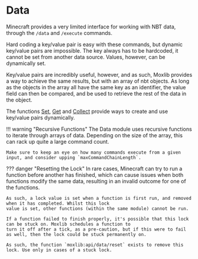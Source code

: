 # Data

Minecraft provides a very limited interface for working with NBT data, through the `/data` and `/execute` commands.

Hard coding a key/value pair is easy with these commands, but dynamic key/value pairs are impossible. The key always
has to be hardcoded, it cannot be set from another data source. Values, however, can be dynamically set.

Key/value pairs are incredibly useful, however, and as such, Moxlib provides a way to achieve the same results, but
with an array of nbt objects. As long as the objects in the array all have the same key as an identifier, the value
field can then be compared, and be used to retrieve the rest of the data in the object.

The functions [Set](/modules/data/set), [Get](/modules/data/get) and [Collect](/modules/data/collect) provide ways
to create and use key/value pairs dynamically.

!!! warning "Recursive Functions"
    The Data module uses recursive functions to iterate through arrays of data. Depending on the size of the
    array, this can rack up quite a large command count.

    Make sure to keep an eye on how many commands execute from a given input, and consider upping `maxCommandChainLength`.

??? danger "Resetting the Lock"
    In rare cases, Minecraft can try to run a function before another has finished, which can cause issues
    when both functions modify the same data, resulting in an invalid outcome for one of the functions.

    As such, a lock value is set when a function is first run, and removed when it has completed. Whilst this lock
    value is set, other functions (within the same module) cannot be run.

    If a function failed to finish properly, it's possible that this lock can be stuck on. Moxlib schedules a function to
    turn it off after a tick, as a pre-caution, but if this were to fail as well, then the lock could be stuck permanently on.

    As such, the function `moxlib:api/data/reset` exists to remove this lock. Use only in cases of a stuck lock.